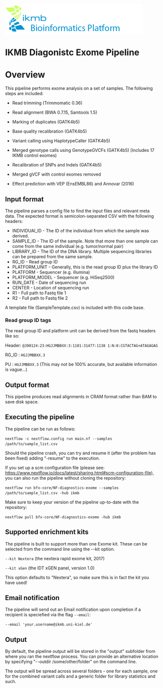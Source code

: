 ![](images/ikmb_bfx_logo.png)

# IKMB Diagonistc Exome Pipeline

# Overview

This pipeline performs exome analysis on a set of samples. The following steps are included:

* Read trimming (Trimmomatic 0.36)

* Read alignment (BWA 0.7.15, Samtools 1.5)

* Marking of duplicates (GATK4b5)

* Base quality recalibration (GATK4b5)

* Variant calling using HaplotypeCaller (GATK4b5) 

* Merged genotype calls using GenotypeGVCFs (GATK4b5) [Includes 17 IKMB control exomes)

* Recalibration of SNPs and Indels (GATK4b5)

* Merged gVCF with control exomes removed

* Effect prediction with VEP (EnsEMBL86) and Annovar (2016)

## Input format

The pipeline parses a config file to find the input files and relevant meta data. The expected format is semicolon-separated CSV with the following headers:

  * INDIVIDUAl_ID - The ID of the individual from which the sample was derived.
  * SAMPLE_ID - The ID of the sample. Note that more than one sample can come from the same individual (e.g. tumor/normal pair)
  * LIBRARY_ID - The ID of the DNA library. Multiple sequencing libraries can be prepared from the same sample.
  * RG_ID - Read group ID
  * PLATFORM_UNIT - Generally, this is the read group ID plus the library ID
  * PLATFORM - Sequencer (e.g. illumina)
  * PLATFORM_MODEL - Sequencer (e.g. HiSeq2500)
  * RUN_DATE - Date of sequencing run
  * CENTER - Location of sequencing run
  * R1 - Full path to Fastq file 1
  * R2 - Full path to Fastq file 2

A template file (SampleTemplate.csv) is included with this code base. 

### Read group ID tags

The read group ID and platform unit can be derived from the fastq headers like so:

Header: `@J00124:23:HGJJMBBXX:3:1101:31477:1138 1:N:0:CGTACTAG+ATAGAGAG`

RG_ID : `HGJJMBBXX.3`

PU : `HGJJMBBXX.3` (This may not be 100% accurate, but available information is vague...)

## Output format

This pipeline produces read alignments in CRAM format rather than BAM to save disk space. 

## Executing the pipeline

The pipeline can be run as follows:

`nextflow -c nextflow.config run main.nf --samples /path/to/sample_list.csv`

Should the pipeline crash, you can try and resume it (after the problem has been fixed) adding "-resume" to the execution. 

If you set up a scm configuration file (please see: https://www.nextflow.io/docs/latest/sharing.html#scm-configuration-file), you can also run the pipeline without cloning the repository:

`nextflow run bfx-core/NF-diagnostics-exome --samples /path/to/sample_list.csv -hub ikmb`

Make sure to keep your version of the pipeline up-to-date with the repository:

`nextflow pull bfx-core/NF-diagnostics-exome -hub ikmb`

## Supported enrichment kits

The pipeline is built to support more than one Exome kit. These can be selected from the command line using the --kit option.

`--kit Nextera` (the nextera rapid exome kit, 2017)

`--kit xGen` (the IDT xGEN panel, version 1.0)

This option defaults to "Nextera", so make sure this is in fact the kit you have used!

## Email notification

The pipeline will send out an Email notification upon completion if a recipient is speciefied via the flag `--email`:

`--email 'your.username@ikmb.uni-kiel.de'` 

## Output

By default, the pipeline output will be stored in the "output" subfolder from where you ran the nextflow process. You can provide an alternative location 
by specifying "--outdir /some/other/folder" on the command line. 

The output will be spread across several folders - one for each sample, one for the combined variant calls and a generic folder for library statistics and such. 
